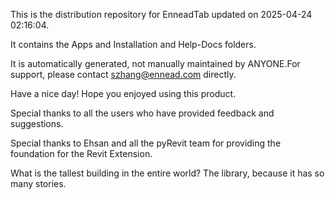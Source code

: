 This is the distribution repository for EnneadTab updated on 2025-04-24 02:16:04.

It contains the Apps and Installation and Help-Docs folders.

It is automatically generated, not manually maintained by ANYONE.For support, please contact szhang@ennead.com directly.

Have a nice day! Hope you enjoyed using this product.

Special thanks to all the users who have provided feedback and suggestions.

Special thanks to Ehsan and all the pyRevit team for providing the foundation for the Revit Extension.






What is the tallest building in the entire world? The library, because it has so many stories.
